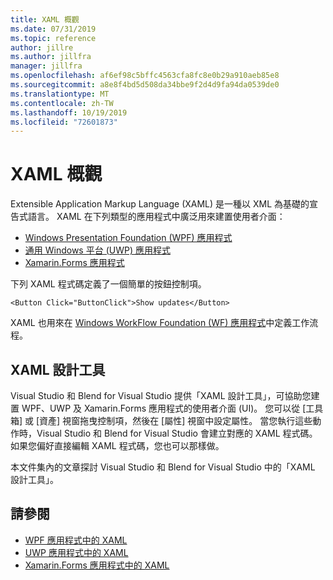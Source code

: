```yaml
---
title: XAML 概觀
ms.date: 07/31/2019
ms.topic: reference
author: jillre
ms.author: jillfra
manager: jillfra
ms.openlocfilehash: af6ef98c5bffc4563cfa8fc8e0b29a910aeb85e8
ms.sourcegitcommit: a8e8f4bd5d508da34bbe9f2d4d9fa94da0539de0
ms.translationtype: MT
ms.contentlocale: zh-TW
ms.lasthandoff: 10/19/2019
ms.locfileid: "72601873"
---
```

# <a name="overview-of-xaml"></a>XAML 概觀

Extensible Application Markup Language (XAML) 是一種以 XML 為基礎的宣告式語言。 XAML 在下列類型的應用程式中廣泛用來建置使用者介面：

- [Windows Presentation Foundation (WPF) 應用程式](/dotnet/framework/wpf/advanced/xaml-in-wpf)
- [通用 Windows 平台 (UWP) 應用程式](/windows/uwp/xaml-platform/xaml-overview)
- [Xamarin.Forms 應用程式](/xamarin/xamarin-forms/xaml/)

下列 XAML 程式碼定義了一個簡單的按鈕控制項。

```xaml
<Button Click="ButtonClick">Show updates</Button>
```

XAML 也用來在 [Windows WorkFlow Foundation (WF) 應用程式](/dotnet/framework/windows-workflow-foundation/serializing-workflows-and-activities-to-and-from-xaml)中定義工作流程。

## <a name="xaml-designer"></a>XAML 設計工具

Visual Studio 和 Blend for Visual Studio 提供「XAML 設計工具」，可協助您建置 WPF、UWP 及 Xamarin.Forms 應用程式的使用者介面 (UI)。 您可以從 [工具箱] 或 [資產] 視窗拖曳控制項，然後在 [屬性] 視窗中設定屬性。 當您執行這些動作時，Visual Studio 和 Blend for Visual Studio 會建立對應的 XAML 程式碼。 如果您偏好直接編輯 XAML 程式碼，您也可以那樣做。

本文件集內的文章探討 Visual Studio 和 Blend for Visual Studio 中的「XAML 設計工具」。

## <a name="see-also"></a>請參閱

- [WPF 應用程式中的 XAML](/dotnet/framework/wpf/advanced/xaml-in-wpf)
- [UWP 應用程式中的 XAML](/windows/uwp/xaml-platform/xaml-overview)
- [Xamarin.Forms 應用程式中的 XAML](/xamarin/xamarin-forms/xaml/)